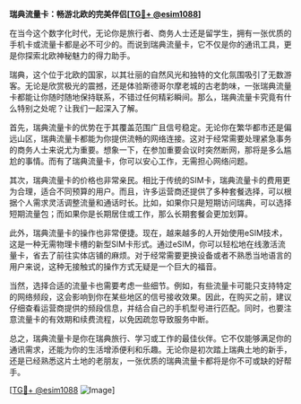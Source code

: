 **瑞典流量卡：畅游北欧的完美伴侣[[TG💪+ @esim1088](https://t.me/s/esim1088)]**

在当今这个数字化时代，无论你是旅行者、商务人士还是留学生，拥有一张优质的手机卡或流量卡都是必不可少的。而说到瑞典流量卡，它不仅是你的通讯工具，更是你探索北欧神秘魅力的得力助手。

瑞典，这个位于北欧的国家，以其壮丽的自然风光和独特的文化氛围吸引了无数游客。无论是欣赏极光的震撼，还是体验斯德哥尔摩老城的古老韵味，一张瑞典流量卡都能让你随时随地保持联系，不错过任何精彩瞬间。那么，瑞典流量卡究竟有什么特别之处呢？让我们一起深入了解。

首先，瑞典流量卡的优势在于其覆盖范围广且信号稳定。无论你在繁华都市还是偏远山区，瑞典流量卡都能为你提供流畅的网络连接。这对于经常需要处理紧急事务的商务人士来说尤为重要。想象一下，在参加重要会议时突然断网，那将是多么尴尬的事情。而有了瑞典流量卡，你可以安心工作，无需担心网络问题。

其次，瑞典流量卡的价格也非常亲民。相比于传统的SIM卡，瑞典流量卡的费用更为合理，适合不同预算的用户。而且，许多运营商还提供了多种套餐选择，可以根据个人需求灵活调整流量和通话时长。比如，如果你只是短期访问瑞典，可以选择短期流量包；而如果你是长期居住或工作，那么长期套餐会更加划算。

此外，瑞典流量卡的操作也非常便捷。现在，越来越多的人开始使用eSIM技术，这是一种无需物理卡槽的新型SIM卡形式。通过eSIM，你可以轻松地在线激活流量卡，省去了前往实体店铺的麻烦。对于经常需要更换设备或者不熟悉当地语言的用户来说，这种无接触式的操作方式无疑是一个巨大的福音。

当然，选择合适的流量卡也需要考虑一些细节。例如，有些流量卡可能只支持特定的网络频段，这会影响到你在某些地区的信号接收效果。因此，在购买之前，建议仔细查看运营商提供的频段信息，并结合自己的手机型号进行匹配。同时，也要注意流量卡的有效期和续费流程，以免因疏忽导致服务中断。

总之，瑞典流量卡是你在瑞典旅行、学习或工作的最佳伙伴。它不仅能够满足你的通讯需求，还能为你的生活增添便利和乐趣。无论你是初次踏上瑞典土地的新手，还是已经熟悉这片土地的老朋友，一张优质的瑞典流量卡都将是你不可或缺的好帮手。

[[TG💪+ @esim1088](https://t.me/s/esim1088) ![Image](https://i.postimg.cc/4NQfJmqS/Snipaste-2025-05-13-00-14-12.png)]